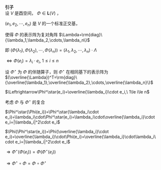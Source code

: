 **引子**  
设 $V$ 是酉空间， $\Phi\in\mathbf{L}(V)$ ，  
  
 $(e_1,e_2,\cdots,e_n)$ 是 $V$ 的一个标准正交基，  
  
使得 $\Phi$ 的表示阵为复对角阵 $\Lambda=\rm{diag}\{\lambda_1,\lambda_2,\cdots,\lambda_n\}$   
  
即 $(\Phi(\lambda_1),\Phi(\lambda_2),\cdots,\Phi(\lambda_n))=(\lambda_1,\lambda_2,\cdots,\lambda_n)\cdot\Lambda$   
  
 $\Leftrightarrow\Phi(e_i)=\lambda_i\cdot e_i,\ 1\le i\le n$   
  
设 $\Phi^\star$ 为 $\Phi$ 的伴随算子，则 $\Phi^\star$ 在相同基下的表示阵为 $(\overline{\Lambda})^T=\rm{diag}\{\overline{\lambda_1},\overline{\lambda_2},\cdots,\overline{\lambda_n}\}$   
  
 $\Leftrightarrow\Phi^\star(e_i)=\overline{\lambda_i}\cdot e_i,\ 1\le i\le n$   
  
考虑 $\Phi$ 与 $\Phi^\star$ 的复合  
  
 $\Phi^\star(\Phi(e_i))=\Phi^\star(\lambda_i\cdot e_i)=\lambda_i\cdot\Phi^\star(e_i)=\lambda_i\cdot\overline{\lambda_i}\cdot e_i=|\lambda_i|^2\cdot e_i$   
  
 $\Phi(\Phi^\star(e_i))=\Phi(\overline{\lambda_i}\cdot e_i)=\overline{\lambda_i}\cdot\Phi(e_i)=\overline{\lambda_i}\cdot\lambda_i\cdot e_i=|\lambda_i|^2\cdot e_i$   
  
 $\Rightarrow\Phi^\star(\Phi(e_i))=\Phi(\Phi^\star(e_i))$   
  
 $\Rightarrow\Phi^\star\circ\Phi=\Phi\circ\Phi^\star$   
